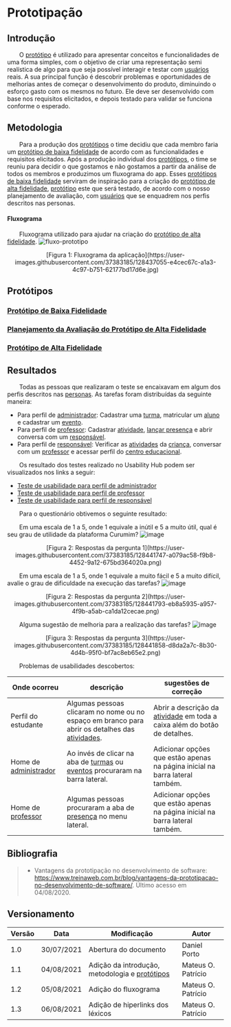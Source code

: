# Prototipação

## Introdução

&emsp;&emsp;O [protótipo](/base/requisitos/modelagem/lexicos/#lexico-prototipo) é utilizado para apresentar conceitos e funcionalidades de uma forma simples, com o objetivo de criar uma representação semi realística de algo para que seja possível interagir e testar com [usuários](/base/requisitos/modelagem/lexicos/#lexico-usuario) reais. A sua principal função é descobrir problemas e oportunidades de melhorias antes de começar o desenvolvimento do produto, diminuindo o esforço gasto com os mesmos no futuro. Ele deve ser desenvolvido com base nos requisitos elicitados, e depois testado para validar se funciona conforme o esperado.

## Metodologia

&emsp;&emsp;Para a produção dos [protótipos](/base/requisitos/modelagem/lexicos/#lexico-prototipo) o time decidiu que cada membro faria um [protótipo de baixa fidelidade](/base/requisitos/modelagem/lexicos/#lexico-prototipo-de-baixa-fidelidade) de acordo com as funcionalidades e requisitos elicitados. Após a produção individual dos [protótipos](/base/requisitos/modelagem/lexicos/#lexico-prototipo), o time se reuniu para decidir o que gostamos e não gostamos a partir da análise de todos os membros e produzimos um fluxograma do app. Esses [protótipos de baixa fidelidade](/base/requisitos/modelagem/lexicos/#lexico-prototipo-de-baixa-fidelidade) serviram de inspiração para a criação do [protótipo de alta fidelidade](/base/requisitos/modelagem/lexicos/#lexico-prototipo-de-alta-fidelidade), [protótipo](/base/requisitos/modelagem/lexicos/#lexico-prototipo) este que será testado, de acordo com o nosso planejamento de avaliação, com [usuários](/base/requisitos/modelagem/lexicos/#lexico-usuario) que se enquadrem nos perfis descritos nas personas.

#### Fluxograma
&emsp;&emsp;Fluxograma utilizado para ajudar na criação do [protótipo de alta fidelidade](/base/requisitos/modelagem/lexicos/#lexico-prototipo-de-alta-fidelidade).
![fluxo-prototipo](https://user-images.githubusercontent.com/37383185/128437055-e4cec67c-a1a3-4c97-b751-62177bd17d6e.jpg)
<center>[Figura 1: Fluxograma da aplicação](https://user-images.githubusercontent.com/37383185/128437055-e4cec67c-a1a3-4c97-b751-62177bd17d6e.jpg)</center>


## Protótipos

### [Protótipo de Baixa Fidelidade](prototipo-baixa.md)

### [Planejamento da Avaliação do Protótipo de Alta Fidelidade](plan-test.md)

### [Protótipo de Alta Fidelidade](prototipo-alta.md)

## Resultados

&emsp;&emsp;Todas as pessoas que realizaram o teste se encaixavam em algum dos perfis descritos nas [personas](../requisitos/elicitacao/personas.md). As tarefas foram distribuídas da seguinte maneira:
- Para perfil de [administrador](/base/requisitos/modelagem/lexicos/#lexico-administrador): Cadastrar uma [turma](/base/requisitos/modelagem/lexicos/#lexico-turma), matricular um [aluno](/base/requisitos/modelagem/lexicos/#lexico-aluno) e cadastrar um [evento](/base/requisitos/modelagem/lexicos/#lexico-evento).
- Para perfil de [professor](/base/requisitos/modelagem/lexicos/#lexico-professor): Cadastrar [atividade](/base/requisitos/modelagem/lexicos/#lexico-atividade), [lançar presença](/base/requisitos/modelagem/lexicos/#lexico-lancar-presenca) e abrir conversa com um [responsável](/base/requisitos/modelagem/lexicos/#lexico-responsavel).
- Para perfil de [responsável](/base/requisitos/modelagem/lexicos/#lexico-responsavel): Verificar as [atividades](/base/requisitos/modelagem/lexicos/#lexico-atividade) da [criança](/base/requisitos/modelagem/lexicos/#lexico-crianca), conversar com um [professor](/base/requisitos/modelagem/lexicos/#lexico-professor) e acessar perfil do [centro educacional](/base/requisitos/modelagem/lexicos/#lexico-centro-educacional).

&emsp;&emsp;Os resultado dos testes realizado no Usability Hub podem ser visualizados nos links a seguir:

- [Teste de usabilidade para perfil de administrador](https://app.usabilityhub.com/tests/9e02d61df442/results/e34c2ef6a0d6)
- [Teste de usabilidade para perfil de professor](https://app.usabilityhub.com/tests/90861625b53d/results/9e48eefddc3b)
- [Teste de usabilidade para perfil de responsável](https://app.usabilityhub.com/tests/28d7731ec8c2/results/d6372662f41c)

&emsp;&emsp;Para o questionário obtivemos o seguinte resultado:

&emsp;&emsp;Em uma escala de 1 a 5, onde 1 equivale a inútil e 5 a muito útil, qual é seu grau de utilidade da plataforma Curumim?
![image](https://user-images.githubusercontent.com/37383185/128441747-a079ac58-f9b8-4452-9a12-675bd364020a.png)
<center>[Figura 2: Respostas da pergunta 1](https://user-images.githubusercontent.com/37383185/128441747-a079ac58-f9b8-4452-9a12-675bd364020a.png)</center>

&emsp;&emsp;Em uma escala de 1 a 5, onde 1 equivale a muito fácil e 5 a muito difícil, avalie o grau de dificuldade na execução das tarefas?
![image](https://user-images.githubusercontent.com/37383185/128441793-eb8a5935-a957-4f9b-a5ab-ca1da12cecae.png)
<center>[Figura 2: Respostas da pergunta 2](https://user-images.githubusercontent.com/37383185/128441793-eb8a5935-a957-4f9b-a5ab-ca1da12cecae.png)</center>

&emsp;&emsp;Alguma sugestão de melhoria para a realização das tarefas?
![image](https://user-images.githubusercontent.com/37383185/128441858-d8da2a7c-8b30-4d4b-95f0-bf7ac8eb65e2.png)
<center>[Figura 3: Respostas da pergunta 3](https://user-images.githubusercontent.com/37383185/128441858-d8da2a7c-8b30-4d4b-95f0-bf7ac8eb65e2.png)</center>

&emsp;&emsp;Problemas de usabilidades descobertos:

| Onde ocorreu | descrição | sugestões de correção |
|--------------|-----------|-----------------------|
| Perfil do estudante | Algumas pessoas clicaram no nome ou no espaço em branco para abrir os detalhes das [atividades](/base/requisitos/modelagem/lexicos/#lexico-atividade). | Abrir a descrição da [atividade](/base/requisitos/modelagem/lexicos/#lexico-atividade) em toda a caixa além do botão de detalhes.|
| Home de [administrador](/base/requisitos/modelagem/lexicos/#lexico-administrador) | Ao invés de clicar na aba de [turmas](/base/requisitos/modelagem/lexicos/#lexico-turma) ou [eventos](/base/requisitos/modelagem/lexicos/#lexico-evento) procuraram na barra lateral. | Adicionar opções que estão apenas na página inicial na barra lateral também.|
| Home de [professor](/base/requisitos/modelagem/lexicos/#lexico-professor) | Algumas pessoas procuraram a aba de [presença](/base/requisitos/modelagem/lexicos/#lexico-presenca) no menu lateral. | Adicionar opções que estão apenas na página inicial na barra lateral também.

## Bibliografia

> - Vantagens da prototipação no desenvolvimento de software: https://www.treinaweb.com.br/blog/vantagens-da-prototipacao-no-desenvolvimento-de-software/. Último acesso em 04/08/2020.

## Versionamento
| Versão | Data | Modificação | Autor |
|--|--|--|--|
|1.0|30/07/2021| Abertura do documento | Daniel Porto |
|1.1|04/08/2021| Adição da introdução, metodologia e [protótipos](/base/requisitos/modelagem/lexicos/#lexico-prototipo) | Mateus O. Patrício |
|1.2|05/08/2021| Adição do fluxograma | Mateus O. Patrício |
|1.3|06/08/2021| Adição de hiperlinks dos léxicos | Mateus O. Patrício |
